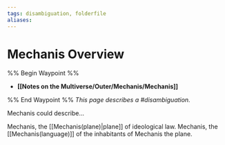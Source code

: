 ```yaml
---
tags: disambiguation, folderfile
aliases:
---
```


# Mechanis Overview
%% Begin Waypoint %%
- **[[Notes on the Multiverse/Outer/Mechanis/Mechanis]]**

%% End Waypoint %%
*This page describes a #disambiguation.*

Mechanis could describe...

Mechanis, the [[Mechanis(plane)|plane]] of ideological law.
Mechanis, the [[Mechanis(language)]] of the inhabitants of Mechanis the plane.
 
